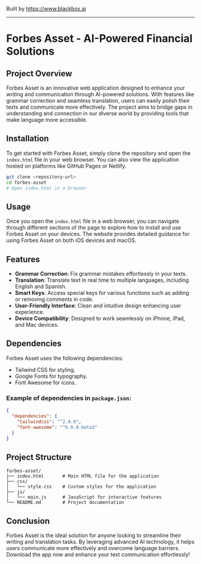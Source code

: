 
Built by https://www.blackbox.ai

---

# Forbes Asset - AI-Powered Financial Solutions

## Project Overview
Forbes Asset is an innovative web application designed to enhance your writing and communication through AI-powered solutions. With features like grammar correction and seamless translation, users can easily polish their texts and communicate more effectively. The project aims to bridge gaps in understanding and connection in our diverse world by providing tools that make language more accessible.

## Installation
To get started with Forbes Asset, simply clone the repository and open the `index.html` file in your web browser. You can also view the application hosted on platforms like GitHub Pages or Netlify.

```bash
git clone <repository-url>
cd forbes-asset
# Open index.html in a browser
```

## Usage
Once you open the `index.html` file in a web browser, you can navigate through different sections of the page to explore how to install and use Forbes Asset on your devices. The website provides detailed guidance for using Forbes Asset on both iOS devices and macOS.

## Features
- **Grammar Correction**: Fix grammar mistakes effortlessly in your texts.
- **Translation**: Translate text in real time to multiple languages, including English and Spanish.
- **Smart Keys**: Access special keys for various functions such as adding or removing comments in code.
- **User-Friendly Interface**: Clean and intuitive design enhancing user experience.
- **Device Compatibility**: Designed to work seamlessly on iPhone, iPad, and Mac devices.

## Dependencies
Forbes Asset uses the following dependencies:
- Tailwind CSS for styling.
- Google Fonts for typography.
- Font Awesome for icons.

### Example of dependencies in `package.json`:
```json
{
  "dependencies": {
    "tailwindcss": "^2.0.0",
    "font-awesome": "^6.0.0-beta3"
  }
}
```

## Project Structure
```
forbes-asset/
├── index.html       # Main HTML file for the application
├── css/
│   └── style.css    # Custom styles for the application
├── js/
│   └── main.js      # JavaScript for interactive features
└── README.md        # Project documentation
```

## Conclusion
Forbes Asset is the ideal solution for anyone looking to streamline their writing and translation tasks. By leveraging advanced AI technology, it helps users communicate more effectively and overcome language barriers. Download the app now and enhance your text communication effortlessly!